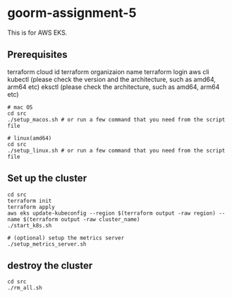 # goorm-assignment-5
This is for AWS EKS.

## Prerequisites
terraform cloud id
terraform organizaion name
terraform login
aws cli
kubectl (please check the version and the architecture, such as amd64, arm64 etc)
eksctl (please check the architecture, such as amd64, arm64 etc)
```
# mac OS
cd src
./setup_macos.sh # or run a few command that you need from the script file

# linux(amd64)
cd src
./setup_linux.sh # or run a few command that you need from the script file
```

## Set up the cluster
```
cd src
terraform init
terraform apply
aws eks update-kubeconfig --region $(terraform output -raw region) --name $(terraform output -raw cluster_name)
./start_k8s.sh

# (optional) setup the metrics server
./setup_metrics_server.sh
```

## destroy the cluster
```
cd src
./rm_all.sh
```